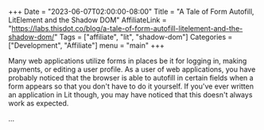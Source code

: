 +++
Date = "2023-06-07T02:00:00-08:00"
Title = "A Tale of Form Autofill, LitElement and the Shadow DOM"
AffiliateLink = "https://labs.thisdot.co/blog/a-tale-of-form-autofill-litelement-and-the-shadow-dom/"
Tags = ["affiliate", "lit", "shadow-dom"]
Categories = ["Development", "Affiliate"]
menu = "main"
+++

Many web applications utilize forms in places be it for logging in, making
payments, or editing a user profile. As a user of web applications, you have
probably noticed that the browser is able to autofill in certain fields when a
form appears so that you don't have to do it yourself. If you've ever written an
application in Lit though, you may have noticed that this doesn't always work as
expected.

<!--more-->

...
